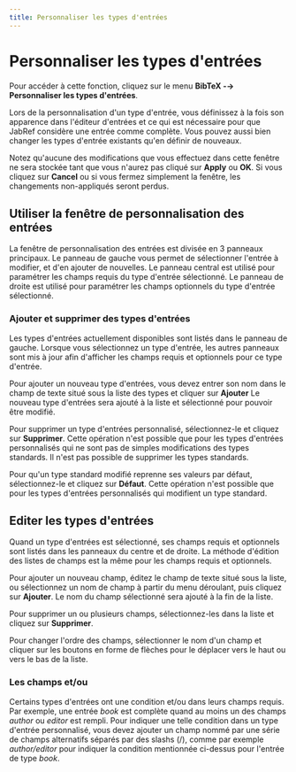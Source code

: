 ```yaml
---
title: Personnaliser les types d'entrées
---
```


# Personnaliser les types d'entrées

Pour accéder à cette fonction, cliquez sur le menu **BibTeX -→ Personnaliser les types d'entrées**.

Lors de la personnalisation d'un type d'entrée, vous définissez à la fois son apparence dans l'éditeur d'entrées et ce qui est nécessaire pour que JabRef considère une entrée comme complète. Vous pouvez aussi bien changer les types d'entrée existants qu'en définir de nouveaux.

Notez qu'aucune des modifications que vous effectuez dans cette fenêtre ne sera stockée tant que vous n'aurez pas cliqué sur **Apply** ou **OK**. Si vous cliquez sur **Cancel** ou si vous fermez simplement la fenêtre, les changements non-appliqués seront perdus.

## Utiliser la fenêtre de personnalisation des entrées

La fenêtre de personnalisation des entrées est divisée en 3 panneaux principaux. Le panneau de gauche vous permet de sélectionner l'entrée à modifier, et d'en ajouter de nouvelles. Le panneau central est utilisé pour paramétrer les champs requis du type d'entrée sélectionné. Le panneau de droite est utilisé pour paramétrer les champs optionnels du type d'entrée sélectionné.

### Ajouter et supprimer des types d'entrées

Les types d'entrées actuellement disponibles sont listés dans le panneau de gauche. Lorsque vous sélectionnez un type d'entrée, les autres panneaux sont mis à jour afin d'afficher les champs requis et optionnels pour ce type d'entrée.

Pour ajouter un nouveau type d'entrées, vous devez entrer son nom dans le champ de texte situé sous la liste des types et cliquer sur **Ajouter** Le nouveau type d'entrées sera ajouté à la liste et sélectionné pour pouvoir être modifié.

Pour supprimer un type d'entrées personnalisé, sélectionnez-le et cliquez sur **Supprimer**. Cette opération n'est possible que pour les types d'entrées personnalisés qui ne sont pas de simples modifications des types standards. Il n'est pas possible de supprimer les types standards.

Pour qu'un type standard modifié reprenne ses valeurs par défaut, sélectionnez-le et cliquez sur **Défaut**. Cette opération n'est possible que pour les types d'entrées personnalisés qui modifient un type standard.

## Editer les types d'entrées

Quand un type d'entrées est sélectionné, ses champs requis et optionnels sont listés dans les panneaux du centre et de droite. La méthode d'édition des listes de champs est la même pour les champs requis et optionnels.

Pour ajouter un nouveau champ, éditez le champ de texte situé sous la liste, ou sélectionnez un nom de champ à partir du menu déroulant, puis cliquez sur **Ajouter**. Le nom du champ sélectionné sera ajouté à la fin de la liste.

Pour supprimer un ou plusieurs champs, sélectionnez-les dans la liste et cliquez sur **Supprimer**.

Pour changer l'ordre des champs, sélectionner le nom d'un champ et cliquer sur les boutons en forme de flèches pour le déplacer vers le haut ou vers le bas de la liste.

### Les champs et/ou

Certains types d'entrées ont une condition et/ou dans leurs champs requis. Par exemple, une entrée *book* est complète quand au moins un des champs *author* ou *editor* est rempli. Pour indiquer une telle condition dans un type d'entrée personnalisé, vous devez ajouter un champ nommé par une série de champs alternatifs séparés par des slashs (/), comme par exemple *author/editor* pour indiquer la condition mentionnée ci-dessus pour l'entrée de type *book*.
